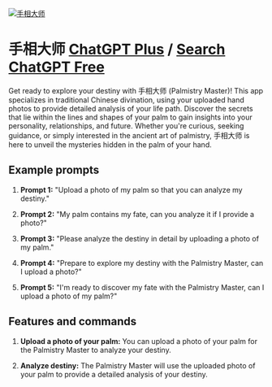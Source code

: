 
[![手相大师](https://files.oaiusercontent.com/file-cEijLwFiUWFz6TPTWtQbP241?se=2123-10-18T08%3A44%3A53Z&sp=r&sv=2021-08-06&sr=b&rscc=max-age%3D31536000%2C%20immutable&rscd=attachment%3B%20filename%3D569b64fe-b833-4f96-b6fb-7ed813a4a36c.png&sig=jJ33gme3U%2BSO67G96QiAd4cloXwX9BvI/zl4ehC8Q9U%3D)](https://chat.openai.com/g/g-jJZt1zgz6-shou-xiang-da-shi)

# 手相大师 [ChatGPT Plus](https://chat.openai.com/g/g-jJZt1zgz6-shou-xiang-da-shi) / [Search ChatGPT Free](https://gptcall.net/index.html#/?search=%E6%89%8B%E7%9B%B8%E5%A4%A7%E5%B8%88)

Get ready to explore your destiny with 手相大师 (Palmistry Master)! This app specializes in traditional Chinese divination, using your uploaded hand photos to provide detailed analysis of your life path. Discover the secrets that lie within the lines and shapes of your palm to gain insights into your personality, relationships, and future. Whether you're curious, seeking guidance, or simply interested in the ancient art of palmistry, 手相大师 is here to unveil the mysteries hidden in the palm of your hand.

## Example prompts

1. **Prompt 1:** "Upload a photo of my palm so that you can analyze my destiny."

2. **Prompt 2:** "My palm contains my fate, can you analyze it if I provide a photo?"

3. **Prompt 3:** "Please analyze the destiny in detail by uploading a photo of my palm."

4. **Prompt 4:** "Prepare to explore my destiny with the Palmistry Master, can I upload a photo?"

5. **Prompt 5:** "I'm ready to discover my fate with the Palmistry Master, can I upload a photo of my palm?"

## Features and commands

1. **Upload a photo of your palm:** You can upload a photo of your palm for the Palmistry Master to analyze your destiny.

2. **Analyze destiny:** The Palmistry Master will use the uploaded photo of your palm to provide a detailed analysis of your destiny.


